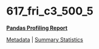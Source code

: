 # 617_fri_c3_500_5

[**Pandas Profiling Report**](https://epistasislab.github.io/penn-ml-benchmarks/profile/617_fri_c3_500_5.html)

[Metadata](metadata.yaml) | [Summary Statistics](summary_stats.csv)

